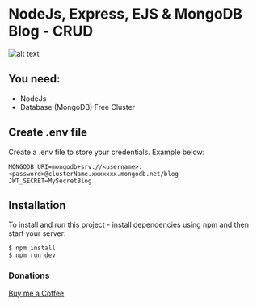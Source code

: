 # NodeJs, Express, EJS & MongoDB Blog - CRUD

![alt text]([/frontme.png?raw=true](https://github.com/Rachamv/Portfolio/blob/main/public/images/frontme.png))

## You need:
- NodeJs
- Database (MongoDB) Free Cluster

## Create .env file
Create a .env file to store your credentials. Example below:

```
MONGODB_URI=mongodb+srv://<username>:<password>@clusterName.xxxxxxx.mongodb.net/blog
JWT_SECRET=MySecretBlog
```

## Installation
To install and run this project - install dependencies using npm and then start your server:

```
$ npm install
$ npm run dev
```

### Donations
[Buy me a Coffee](https://www.buymeacoffee.com/freecityfa4)
